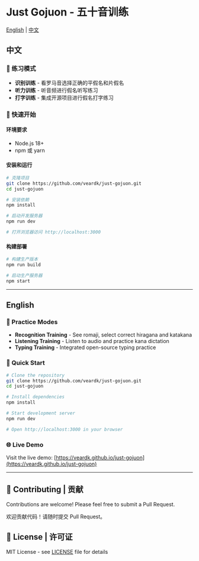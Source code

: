 # Just Gojuon - 五十音训练

[English](#english) | [中文](#中文)

## 中文

### 🎯 练习模式

- **识别训练** - 看罗马音选择正确的平假名和片假名
- **听力训练** - 听音频进行假名听写练习
- **打字训练** - 集成开源项目进行假名打字练习

### 🚀 快速开始

#### 环境要求
- Node.js 18+
- npm 或 yarn

#### 安装和运行
```bash
# 克隆项目
git clone https://github.com/veardk/just-gojuon.git
cd just-gojuon

# 安装依赖
npm install

# 启动开发服务器
npm run dev

# 打开浏览器访问 http://localhost:3000
```

#### 构建部署
```bash
# 构建生产版本
npm run build

# 启动生产服务器
npm start
```

---

## English

### 🎯 Practice Modes

- **Recognition Training** - See romaji, select correct hiragana and katakana
- **Listening Training** - Listen to audio and practice kana dictation
- **Typing Training** - Integrated open-source typing practice

### 🚀 Quick Start

```bash
# Clone the repository
git clone https://github.com/veardk/just-gojuon.git
cd just-gojuon

# Install dependencies
npm install

# Start development server
npm run dev

# Open http://localhost:3000 in your browser
```

### 🌐 Live Demo

Visit the live demo: [https://veardk.github.io/just-gojuon](https://veardk.github.io/just-gojuon)

---

## 🤝 Contributing | 贡献

Contributions are welcome! Please feel free to submit a Pull Request.

欢迎贡献代码！请随时提交 Pull Request。

## 📄 License | 许可证

MIT License - see [LICENSE](./LICENSE) file for details

